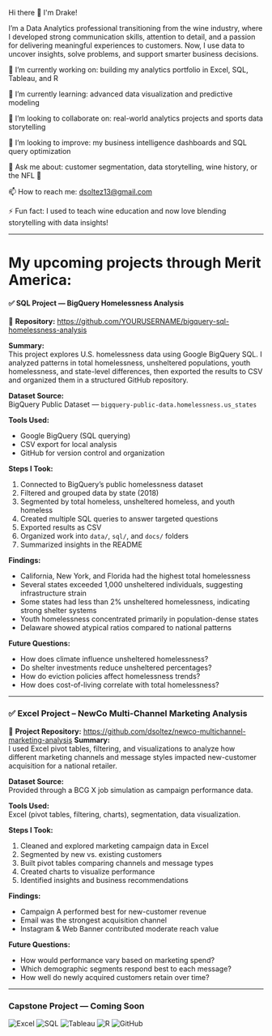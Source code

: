 Hi there 👋 I'm Drake!

I’m a Data Analytics professional transitioning from the wine industry, where I developed strong communication skills, attention to detail, and a passion for delivering meaningful experiences to customers. 
Now, I use data to uncover insights, solve problems, and support smarter business decisions.

🔭 I’m currently working on: building my analytics portfolio in Excel, SQL, Tableau, and R

🌱 I’m currently learning: advanced data visualization and predictive modeling

👯 I’m looking to collaborate on: real-world analytics projects and sports data storytelling

🤔 I’m looking to improve: my business intelligence dashboards and SQL query optimization

💬 Ask me about: customer segmentation, data storytelling, wine history, or the NFL 🏈

📫 How to reach me: dsoltez13@gmail.com

⚡ Fun fact: I used to teach wine education and now love blending storytelling with data insights!

------------------------------------------------------------------------------------------------------------------------------------------------------------------------------------------------------------------

# My upcoming projects through Merit America:
  #### ✅ SQL Project — BigQuery Homelessness Analysis
🔗 **Repository:** https://github.com/YOURUSERNAME/bigquery-sql-homelessness-analysis

**Summary:**  
This project explores U.S. homelessness data using Google BigQuery SQL. I analyzed patterns in total homelessness, unsheltered populations, youth homelessness, and state-level differences, then exported the results to CSV and organized them in a structured GitHub repository.

**Dataset Source:**  
BigQuery Public Dataset — `bigquery-public-data.homelessness.us_states`

**Tools Used:**  
- Google BigQuery (SQL querying)
- CSV export for local analysis
- GitHub for version control and organization

**Steps I Took:**  
1. Connected to BigQuery’s public homelessness dataset  
2. Filtered and grouped data by state (2018)  
3. Segmented by total homeless, unsheltered homeless, and youth homeless  
4. Created multiple SQL queries to answer targeted questions  
5. Exported results as CSV  
6. Organized work into `data/`, `sql/`, and `docs/` folders  
7. Summarized insights in the README  

**Findings:**  
- California, New York, and Florida had the highest total homelessness  
- Several states exceeded 1,000 unsheltered individuals, suggesting infrastructure strain  
- Some states had less than 2% unsheltered homelessness, indicating strong shelter systems  
- Youth homelessness concentrated primarily in population-dense states  
- Delaware showed atypical ratios compared to national patterns  

**Future Questions:**  
- How does climate influence unsheltered homelessness?  
- Do shelter investments reduce unsheltered percentages?  
- How do eviction policies affect homelessness trends?  
- How does cost-of-living correlate with total homelessness?

------------------------------------------------------------------------------------------------------------------------------------------------------------------------------------------------------------------

### ✅ Excel Project – NewCo Multi-Channel Marketing Analysis
🔗 **Project Repository:** https://github.com/dsoltez/newco-multichannel-marketing-analysis
**Summary:**  
I used Excel pivot tables, filtering, and visualizations to analyze how different marketing channels and message styles impacted new-customer acquisition for a national retailer.

**Dataset Source:**  
Provided through a BCG X job simulation as campaign performance data.

**Tools Used:**  
Excel (pivot tables, filtering, charts), segmentation, data visualization.

**Steps I Took:**  
1. Cleaned and explored marketing campaign data in Excel  
2. Segmented by new vs. existing customers  
3. Built pivot tables comparing channels and message types  
4. Created charts to visualize performance  
5. Identified insights and business recommendations  

**Findings:**  
- Campaign A performed best for new-customer revenue  
- Email was the strongest acquisition channel  
- Instagram & Web Banner contributed moderate reach value  

**Future Questions:**  
- How would performance vary based on marketing spend?  
- Which demographic segments respond best to each message?  
- How well do newly acquired customers retain over time?

------------------------------------------------------------------------------------------------------------------------------------------------------------------------------------------------------------------
### Capstone Project — Coming Soon

![Excel](https://img.shields.io/badge/Excel-Data%20Analysis-informational?style=flat&logo=microsoft-excel&logoColor=white&color=217346)
![SQL](https://img.shields.io/badge/SQL-Queries-blue)
![Tableau](https://img.shields.io/badge/Tableau-Dashboards-orange)
![R](https://img.shields.io/badge/R-Programming-blue)
![GitHub](https://img.shields.io/badge/GitHub-Version%20Control-black)
